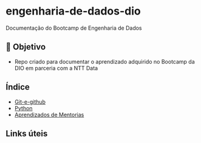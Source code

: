 # engenharia-de-dados-dio
Documentação do Bootcamp de Engenharia de Dados 

## 🏹 Objetivo
- Repo criado para documentar o aprendizado adquirido no Bootcamp da DIO em parceria com a NTT Data 

## Índice 
- [Git-e-github](https://github.com/sarahcardoso1/engenharia-de-dados-dio/tree/main/git) 
- [Python]()  
- [Aprendizados de Mentorias]()

## Links úteis 
